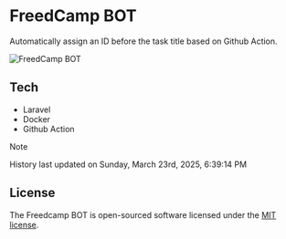 # FreedCamp BOT

Automatically assign an ID before the task title based on Github Action.

![FreedCamp BOT](https://repository-images.githubusercontent.com/737932867/7d34798b-2680-471c-b089-a78a718d3d6a)

## Tech

- Laravel
- Docker
- Github Action

> [!NOTE]  
> History last updated on Sunday, March 23rd, 2025, 6:39:14 PM

## License

The Freedcamp BOT is open-sourced software licensed under the [MIT license](https://opensource.org/licenses/MIT).
